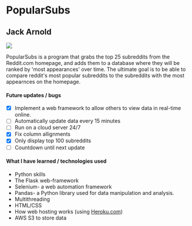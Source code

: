 # **PopularSubs**
## **Jack Arnold** 
![](https://imgur.com/a/ZSyEQMd)

PopularSubs is a program that grabs the top 25 subreddits from the Reddit.com homepage, and adds them to a database where they will be ranked by 'most appearances' over time. The ultimate goal is to be able to compare reddit's most popular subreddits to the subreddits with the most appearnces on the homepage.  

#### **Future updates / bugs**
- [x] Implement a web framework to allow others to view data in real-time online.
- [ ] Automatically update data every 15 minutes
- [ ] Run on a cloud server 24/7
- [x] Fix column allignments
- [x] Only display top 100 subreddits
- [ ] Countdown until next update

#### **What I have learned / technologies used** 
- Python skills
- The Flask web-framework
- Selenium- a web automation framework
- Pandas- a Python library used for data manipulation and analysis.
- Multithreading
- HTML/CSS
- How web hosting works (using [Heroku.com](www.heroku.com))
- AWS S3 to store data


